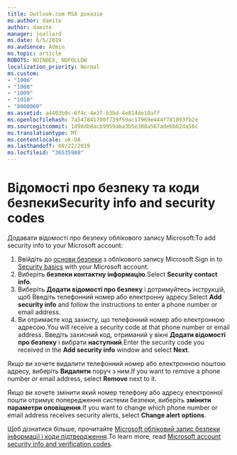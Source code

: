 ```yaml
---
title: Outlook.com MSA доказів
ms.author: daeite
author: daeite
manager: joallard
ms.date: 6/5/2019
ms.audience: Admin
ms.topic: article
ROBOTS: NOINDEX, NOFOLLOW
localization_priority: Normal
ms.custom:
- "1006"
- "1008"
- "1009"
- "1010"
- "8000060"
ms.assetid: a4403b0c-6f4c-4e2f-b3bd-4e814de10aff
ms.openlocfilehash: 7a547841700f739f59ac17969e444f781093fb2e
ms.sourcegitcommit: 1d98db8acb9959aba3b5e308a567ade6b62da56c
ms.translationtype: MT
ms.contentlocale: uk-UA
ms.lasthandoff: 08/22/2019
ms.locfileid: "36535988"
---
```

# <a name="security-info-and-security-codes"></a><span data-ttu-id="59f29-102">Відомості про безпеку та коди безпеки</span><span class="sxs-lookup"><span data-stu-id="59f29-102">Security info and security codes</span></span>

<span data-ttu-id="59f29-103">Додавати відомості про безпеку облікового запису Microsoft:</span><span class="sxs-lookup"><span data-stu-id="59f29-103">To add security info to your Microsoft account:</span></span>

1. <span data-ttu-id="59f29-104">Ввійдіть до [основи безпеки](https://account.microsoft.com/security) з облікового запису Microsoft.</span><span class="sxs-lookup"><span data-stu-id="59f29-104">Sign in to [Security basics](https://account.microsoft.com/security) with your Microsoft account.</span></span>
1. <span data-ttu-id="59f29-105">Виберіть **безпеки контактну інформацію**.</span><span class="sxs-lookup"><span data-stu-id="59f29-105">Select **Security contact info**.</span></span>
1. <span data-ttu-id="59f29-106">Виберіть **Додати відомості про безпеку** і дотримуйтесь інструкцій, щоб Введіть телефонний номер або електронну адресу.</span><span class="sxs-lookup"><span data-stu-id="59f29-106">Select **Add security info** and follow the instructions to enter a phone number or email address.</span></span>
1. <span data-ttu-id="59f29-107">Ви отримаєте код захисту, що телефонний номер або електронною адресою.</span><span class="sxs-lookup"><span data-stu-id="59f29-107">You will receive a security code at that phone number or email address.</span></span> <span data-ttu-id="59f29-108">Введіть захисний код, отриманий у вікні **Додати відомості про безпеку** і вибрати **наступний**.</span><span class="sxs-lookup"><span data-stu-id="59f29-108">Enter the security code you received in the **Add security info** window and select **Next**.</span></span>

<span data-ttu-id="59f29-109">Якщо ви хочете видалити телефонний номер або електронною поштою адресу, виберіть **Видалити** поруч з ним.</span><span class="sxs-lookup"><span data-stu-id="59f29-109">If you want to remove a phone number or email address, select **Remove** next to it.</span></span>

<span data-ttu-id="59f29-110">Якщо ви хочете змінити який номер телефону або адресу електронної пошти отримує попередження системи безпеки, виберіть **змінити параметри оповіщення**.</span><span class="sxs-lookup"><span data-stu-id="59f29-110">If you want to change which phone number or email address receives security alerts, select **Change alert options**.</span></span>

<span data-ttu-id="59f29-111">Щоб дізнатися більше, прочитайте [Microsoft обліковий запис безпеки інформації і коди підтвердження](https://support.microsoft.com/help/12428/).</span><span class="sxs-lookup"><span data-stu-id="59f29-111">To learn more, read [Microsoft account security info and verification codes](https://support.microsoft.com/help/12428/).</span></span>
